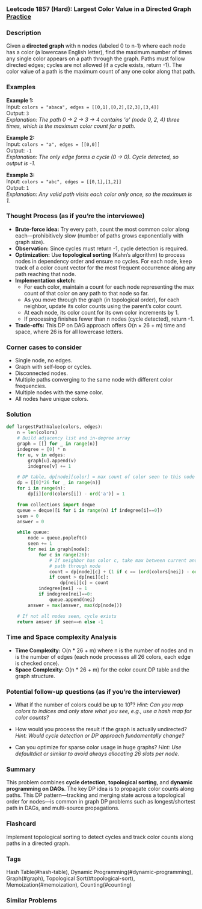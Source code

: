 ### Leetcode 1857 (Hard): Largest Color Value in a Directed Graph [Practice](https://leetcode.com/problems/largest-color-value-in-a-directed-graph)

### Description  
Given a **directed graph** with n nodes (labeled 0 to n-1) where each node has a color (a lowercase English letter), find the maximum number of times any single color appears on a path through the graph. Paths must follow directed edges; cycles are not allowed (if a cycle exists, return -1). The color value of a path is the maximum count of any one color along that path.

### Examples  

**Example 1:**  
Input: `colors = "abaca", edges = [[0,1],[0,2],[2,3],[3,4]]`  
Output: `3`  
*Explanation: The path 0 → 2 → 3 → 4 contains 'a' (node 0, 2, 4) three times, which is the maximum color count for a path.*

**Example 2:**  
Input: `colors = "a", edges = [[0,0]]`  
Output: `-1`  
*Explanation: The only edge forms a cycle (0 → 0). Cycle detected, so output is -1.*

**Example 3:**  
Input: `colors = "abc", edges = [[0,1],[1,2]]`  
Output: `1`  
*Explanation: Any valid path visits each color only once, so the maximum is 1.*

### Thought Process (as if you’re the interviewee)  
- **Brute-force idea:** Try every path, count the most common color along each—prohibitively slow (number of paths grows exponentially with graph size).
- **Observation:** Since cycles must return -1, cycle detection is required.
- **Optimization:** Use **topological sorting** (Kahn’s algorithm) to process nodes in dependency order and ensure no cycles. For each node, keep track of a color count vector for the most frequent occurrence along any path reaching that node.
- **Implementation sketch:**  
    - For each color, maintain a count for each node representing the max count of that color on any path to that node so far.
    - As you move through the graph (in topological order), for each neighbor, update its color counts using the parent’s color count.
    - At each node, its color count for its own color increments by 1.
    - If processing finishes fewer than n nodes (cycle detected), return -1.
- **Trade-offs:** This DP on DAG approach offers O(n × 26 + m) time and space, where 26 is for all lowercase letters.

### Corner cases to consider  
- Single node, no edges.
- Graph with self-loop or cycles.
- Disconnected nodes.
- Multiple paths converging to the same node with different color frequencies.
- Multiple nodes with the same color.
- All nodes have unique colors.

### Solution

```python
def largestPathValue(colors, edges):
    n = len(colors)
    # Build adjacency list and in-degree array
    graph = [[] for _ in range(n)]
    indegree = [0] * n
    for u, v in edges:
        graph[u].append(v)
        indegree[v] += 1

    # DP table, dp[node][color] = max count of color seen to this node
    dp = [[0]*26 for _ in range(n)]
    for i in range(n):
        dp[i][ord(colors[i]) - ord('a')] = 1

    from collections import deque
    queue = deque([i for i in range(n) if indegree[i]==0])
    seen = 0
    answer = 0

    while queue:
        node = queue.popleft()
        seen += 1
        for nei in graph[node]:
            for c in range(26):
                # If neighbor has color c, take max between current and 
                # path through node
                count = dp[node][c] + (1 if c == (ord(colors[nei]) - ord('a')) else 0)
                if count > dp[nei][c]:
                    dp[nei][c] = count
            indegree[nei] -= 1
            if indegree[nei]==0:
                queue.append(nei)
        answer = max(answer, max(dp[node]))

    # If not all nodes seen, cycle exists
    return answer if seen==n else -1
```

### Time and Space complexity Analysis  

- **Time Complexity:** O(n \* 26 + m) where n is the number of nodes and m is the number of edges (each node processes all 26 colors, each edge is checked once).
- **Space Complexity:** O(n \* 26 + m) for the color count DP table and the graph structure.

### Potential follow-up questions (as if you’re the interviewer)  

- What if the number of colors could be up to 10⁹?
  *Hint: Can you map colors to indices and only store what you see, e.g., use a hash map for color counts?*
  
- How would you process the result if the graph is actually undirected?
  *Hint: Would cycle detection or DP approach fundamentally change?*

- Can you optimize for sparse color usage in huge graphs?
  *Hint: Use defaultdict or similar to avoid always allocating 26 slots per node.*

### Summary
This problem combines **cycle detection**, **topological sorting**, and **dynamic programming on DAGs**. The key DP idea is to propagate color counts along paths. This DP pattern—tracking and merging state across a topological order for nodes—is common in graph DP problems such as longest/shortest path in DAGs, and multi-source propagations.


### Flashcard
Implement topological sorting to detect cycles and track color counts along paths in a directed graph.

### Tags
Hash Table(#hash-table), Dynamic Programming(#dynamic-programming), Graph(#graph), Topological Sort(#topological-sort), Memoization(#memoization), Counting(#counting)

### Similar Problems
